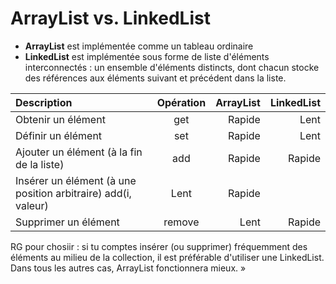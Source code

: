 # ArrayList vs. LinkedList
- **ArrayList** est implémentée comme un tableau ordinaire
- **LinkedList** est implémentée sous forme de liste d'éléments interconnectés : un ensemble d'éléments distincts, dont chacun stocke
  des références aux éléments suivant et précédent dans la liste.

|Description|	Opération|	ArrayList|	LinkedList|   
| :--------------- |:---------------:| -----:|  -----:| 
|Obtenir un élément|	get	|Rapide|	Lent
|Définir un élément|	set|	Rapide	|Lent|
|Ajouter un élément (à la fin de la liste)|	add	|Rapide	|Rapide|
|Insérer un élément (à une position arbitraire)	add(i, valeur)	|Lent	|Rapide|
|Supprimer un élément	|remove	|Lent	|Rapide|  

RG pour chosiir : si tu comptes insérer (ou supprimer) fréquemment des éléments au milieu de la collection, il est
préférable d'utiliser une LinkedList. Dans tous les autres cas, ArrayList fonctionnera mieux. »   